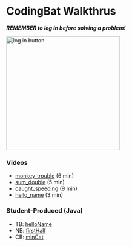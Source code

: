 # CodingBat Walkthrus

***REMEMBER to log in before solving a problem!***

<img src="https://user-images.githubusercontent.com/7727226/80993843-cb025900-8e09-11ea-9f34-b8d1a8f25df0.png" alt="log in button" width="300"/>

### Videos
- [monkey_trouble](http://youtu.be/vsXJeu6nnI0) (6 min)
- [sum_double](http://youtu.be/r8kHWr0BSBI) (5 min)
- [caught_speeding](https://youtu.be/uIzjEw3ACnM) (9 min)
- [hello_name](http://youtu.be/pYvbB30NyF0?hd=1) (3 min)


### Student-Produced (Java)
- TB: [helloName](https://www.youtube.com/watch?v=UhCDMBvafiU&feature=youtu.be)
- NB: [firstHalf](https://drive.google.com/file/d/1nacDLzyDuIGVobhhGtuXh9URl2xzgnG4/view)
- CB: [minCat](https://21burrce.hippovideo.io/video/play/CGH-gQIVDLozLgGh2m0ATpxi3X8eJuUd-U2prsVaI68?utm_source=hv-campaigns&hreferer=private&_=1603838572761)
